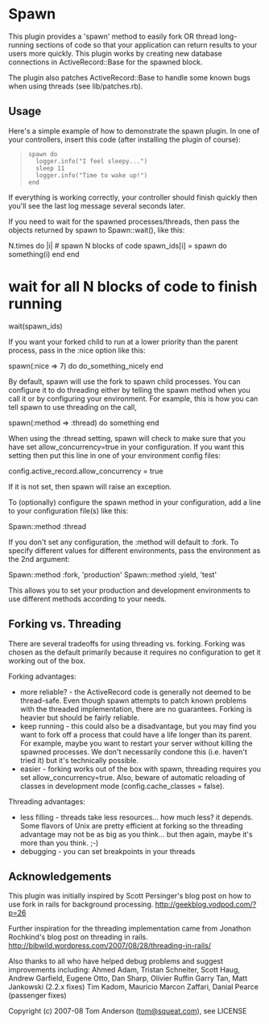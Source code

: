 Spawn
=====

This plugin provides a 'spawn' method to easily fork OR thread long-running sections of
code so that your application can return results to your users more quickly.
This plugin works by creating new database connections in ActiveRecord::Base for the
spawned block.

The plugin also patches ActiveRecord::Base to handle some known bugs when using
threads (see lib/patches.rb).

Usage
-----

Here's a simple example of how to demonstrate the spawn plugin.
In one of your controllers, insert this code (after installing the plugin of course):

>     spawn do
>       logger.info("I feel sleepy...")
>       sleep 11
>       logger.info("Time to wake up!")
>     end

If everything is working correctly, your controller should finish quickly then you'll see
the last log message several seconds later.

If you need to wait for the spawned processes/threads, then pass the objects returned by
spawn to Spawn::wait(), like this:

  N.times do |i|
    # spawn N blocks of code
    spawn_ids[i] = spawn do
      something(i)
    end
  end
  # wait for all N blocks of code to finish running
  wait(spawn\_ids)

If you want your forked child to run at a lower priority than the parent process, pass in
the :nice option like this:

  spawn(:nice => 7) do
    do_something_nicely
  end

By default, spawn will use the fork to spawn child processes.  You can configure it to
do threading either by telling the spawn method when you call it or by configuring your
environment.
For example, this is how you can tell spawn to use threading on the call,

  spawn(:method => :thread) do
    something
  end

When using the :thread setting, spawn will check to make sure that you have set
allow_concurrency=true in your configuration.   If you want this setting then
put this line in one of your environment config files:

  config.active_record.allow_concurrency = true

If it is not set, then spawn will raise an exception.

To (optionally) configure the spawn method in your configuration, add a line to
your configuration file(s) like this:

  Spawn::method :thread

If you don't set any configuration, the :method will default to :fork.  To
specify different values for different environments, pass the environment as
the 2nd argument:

  Spawn::method :fork, 'production'
  Spawn::method :yield, 'test'

This allows you to set your production and development environments to use different
methods according to your needs.

Forking vs. Threading
---------------------

There are several tradeoffs for using threading vs. forking.   Forking was chosen as the
default primarily because it requires no configuration to get it working out of the box.

Forking advantages:
  - more reliable? - the ActiveRecord code is generally not deemed to be thread-safe.
    Even though spawn attempts to patch known problems with the threaded implementation,
    there are no guarantees.  Forking is heavier but should be fairly reliable.
  - keep running - this could also be a disadvantage, but you may find you want to fork
    off a process that could have a life longer than its parent.  For example, maybe you
    want to restart your server without killing the spawned processes.
    We don't necessarily condone this (i.e. haven't tried it) but it's technically possible.
  - easier - forking works out of the box with spawn, threading requires you set
    allow_concurrency=true.   Also, beware of automatic reloading of classes in development
    mode (config.cache_classes = false).

Threading advantages:
  - less filling - threads take less resources... how much less?  it depends.   Some
    flavors of Unix are pretty efficient at forking so the threading advantage may not
    be as big as you think... but then again, maybe it's more than you think.  ;-)
  - debugging - you can set breakpoints in your threads

Acknowledgements
----------------

This plugin was initially inspired by Scott Persinger's blog post on how to use fork
in rails for background processing.
    http://geekblog.vodpod.com/?p=26

Further inspiration for the threading implementation came from Jonathon Rochkind's
blog post on threading in rails.
    http://bibwild.wordpress.com/2007/08/28/threading-in-rails/

Also thanks to all who have helped debug problems and suggest improvements including:
  Ahmed Adam, Tristan Schneiter, Scott Haug, Andrew Garfield, Eugene Otto, Dan Sharp,
  Olivier Ruffin
  Garry Tan, Matt Jankowski (2.2.x fixes)
  Tim Kadom, Mauricio Marcon Zaffari, Danial Pearce (passenger fixes)
  <your name here>

Copyright (c) 2007-08 Tom Anderson (tom@squeat.com), see LICENSE
>
